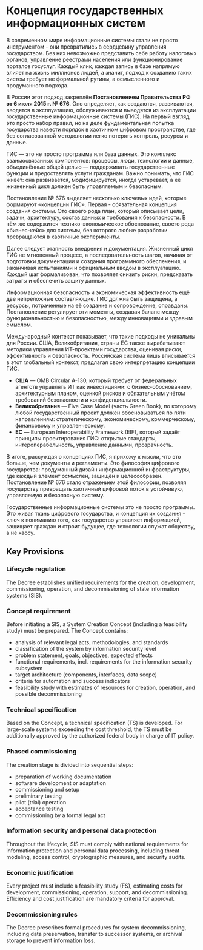 # Концепция государственных информационных систем

В современном мире информационные системы стали не просто инструментом - они превратились в сердцевину управления государством. Без них невозможно представить себе работу налоговых органов, управление реестрами населения или функционирование порталов госуслуг. Каждый клик, каждая запись в базе напрямую влияет на жизнь миллионов людей, а значит, подход к созданию таких систем требует не формальной рутины, а осмысленного и продуманного подхода.

В России этот подход закреплён **Постановлением Правительства РФ от 6 июля 2015 г. № 676**. Оно определяет, как создаются, развиваются, вводятся в эксплуатацию, обслуживаются и выводятся из эксплуатации государственные информационные системы (ГИС). На первый взгляд это просто набор правил, но на деле фундаментальная попытка государства навести порядок в хаотичном цифровом пространстве, где без согласованной методологии легко потерять контроль, ресурсы и данные.

ГИС — это не просто программа или база данных. Это комплекс взаимосвязанных компонентов: процессы, люди, технологии и данные, объединённые общей целью — поддерживать государственные функции и предоставлять услуги гражданам. Важно понимать, что ГИС живёт: она развивается, модифицируется, иногда устаревает, а её жизненный цикл должен быть управляемым и безопасным.

Постановление № 676 выделяет несколько ключевых идей, которые формируют «концепции ГИС». Первая - обязательная концепция создания системы. Это своего рода план, который описывает цели, задачи, архитектуру, состав данных и требования к безопасности. В нём же содержится технико-экономическое обоснование, своего рода «бизнес-кейс» для системы, без которого любые разработки превращаются в хаотичные эксперименты.

Далее следует этапность внедрения и документация. Жизненный цикл ГИС не мгновенный процесс, а последовательность шагов, начиная от подготовки документации и создания программного обеспечения, и заканчивая испытаниями и официальным вводом в эксплуатацию. Каждый шаг формализован, что позволяет снизить риски, предсказать затраты и обеспечить защиту данных.

Информационная безопасность и экономическая эффективность ещё две непреложные составляющие. ГИС должна быть защищена, а ресурсы, потраченные на её создание и сопровождение, оправданы. Постановление регулирует эти моменты, создавая баланс между функциональностью и безопасностью, между инновациями и здравым смыслом.

Международный контекст показывает, что такие подходы не уникальны для России. США, Великобритания, страны ЕС также вырабатывают методики управления ИТ-проектами государства, оценивая риски, эффективность и безопасность. Российская система лишь вписывается в этот глобальный контекст, предлагая свою интерпретацию концепции ГИС.
- **США** — OMB Circular A-130, который требует от федеральных агентств управлять ИТ как инвестициями: с бизнес-обоснованием, архитектурным планом, оценкой рисков и обязательным учётом требований безопасности и конфиденциальности.  
- **Великобритания** — Five Case Model (часть Green Book), по которому любой государственный проект должен обосновываться по пяти направлениям: стратегическому, экономическому, коммерческому, финансовому и управленческому.  
- **ЕС** — European Interoperability Framework (EIF), который задаёт принципы проектирования ГИС: открытые стандарты, интероперабельность, управление данными, прозрачность.

В итоге, рассуждая о концепциях ГИС, я прихожу к мысли, что это больше, чем документы и регламенты. Это философия цифрового государства: продуманный дизайн информационной инфраструктуры, где каждый элемент осмыслен, защищён и целесообразен. Постановление № 676 стало отражением этой философии, позволяя государству превращать хаотичный цифровой поток в устойчивую, управляемую и безопасную систему.

Государственные информационные системы это не просто программы. Это живая ткань цифрового государства, и концепция их создания - ключ к пониманию того, как государство управляет информацией, защищает граждан и строит будущее, где технологии служат обществу, а не хаосу.

## Key Provisions

### Lifecycle regulation
The Decree establishes unified requirements for the creation, development, commissioning, operation, and decommissioning of state information systems (SIS).

### Concept requirement
Before initiating a SIS, a System Creation Concept (including a feasibility study) must be prepared. The Concept contains:  
- analysis of relevant legal acts, methodologies, and standards  
- classification of the system by information security level  
- problem statement, goals, objectives, expected effects  
- functional requirements, incl. requirements for the information security subsystem  
- target architecture (components, interfaces, data scope)  
- criteria for automation and success indicators  
- feasibility study with estimates of resources for creation, operation, and possible decommissioning

### Technical specification
Based on the Concept, a technical specification (TS) is developed. For large-scale systems exceeding the cost threshold, the TS must be additionally approved by the authorized federal body in charge of IT policy.

### Phased commissioning
The creation stage is divided into sequential steps:  
- preparation of working documentation  
- software development or adaptation  
- commissioning and setup  
- preliminary testing  
- pilot (trial) operation  
- acceptance testing  
- commissioning by a formal legal act

### Information security and personal data protection
Throughout the lifecycle, SIS must comply with national requirements for information protection and personal data processing, including threat modeling, access control, cryptographic measures, and security audits.

### Economic justification
Every project must include a feasibility study (FS), estimating costs for development, commissioning, operation, support, and decommissioning. Efficiency and cost justification are mandatory criteria for approval.

### Decommissioning rules
The Decree prescribes formal procedures for system decommissioning, including data preservation, transfer to successor systems, or archival storage to prevent information loss.

